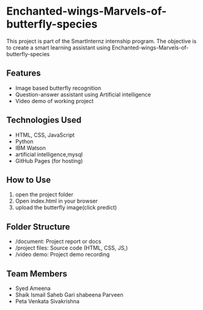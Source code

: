 # Enchanted-wings-Marvels-of-butterfly-species

This project is part of the SmartInternz internship program. The objective is to create a smart learning assistant using Enchanted-wings-Marvels-of-butterfly-species 

## Features
- Image based butterfly recognition
- Question-answer assistant using Artificial intelligence 
- Video demo of working  project 

## Technologies Used
- HTML, CSS, JavaScript
- Python 
- IBM Watson 
- artificial intelligence,mysql
- GitHub Pages (for hosting)

## How to Use
1. open the project folder
2. Open index.html in your browser
3. upload the butterfly image(click predict)

## Folder Structure
- /document: Project report or docs
- /project files: Source code (HTML, CSS, JS,)
- /video demo: Project demo recording

## Team Members
- Syed Ameena 
- Shaik Ismail Saheb Gari shabeena Parveen
- Peta Venkata Sivakrishna
